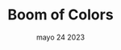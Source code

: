 ---
#vista previa
title: Boom of Colors
image: /img/works/3a.jpg
category: SOCIAL
date: mayo 24 2023

#params
layout: "three"

#detalles completos
introTitle: <span class="mil-thin">El doble poder que</span> transforma

details:
    - label: "Cliente:"
      value: "Dove"

    - label: "Fecha:"
      value: "Octubre 2022"

    - label: "Campaña:"
      value: "Doblemente Poderosas"

# ✅ SECCIÓN VIDEO AÑADIDA

video:
    url: "/videos/proyecto-3/dove.mp4"
    thumbnail: "/videos/proyecto-3/boombg.jpeg"
    isLocal: true

description:
    enabled: 1
    title: Historias reales que inspiran
    content: "
      <p>Este proyecto refleja cómo la autenticidad y la confianza se transforman en un mensaje poderoso cuando se cuentan desde quienes lo viven. En el video, mujeres reales comparten con entusiasmo lo que significa para ellas cuidar su cabello con Dove y la seguridad de elegir un producto en el que confían desde siempre.</p> <p>Cada testimonio transmite emoción genuina. Las protagonistas no solo muestran resultados visibles, también expresan lo que la marca representa en su vida: una aliada constante y parte de su identidad. Frases como \"súper suavecito\" o \"de toda la vida\" se convierten en símbolos de cercanía y credibilidad, mostrando una conexión que va más allá de lo comercial.</p>
    "

gallery: 
    enabled: 1
    items:
        - image: /img/works/3/1.jpeg
          alt: "imagen"

        - image: /img/works/3/2.jpeg
          alt: "imagen"

        - image: /img/works/3/3.jpg
          alt: "imagen"

        - image: /img/works/3/4.jpg
          alt: "imagen"
---